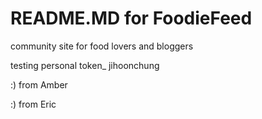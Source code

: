 # README.MD for FoodieFeed
community site for food lovers and bloggers



testing personal token_ jihoonchung

:) from Amber

:) from Eric